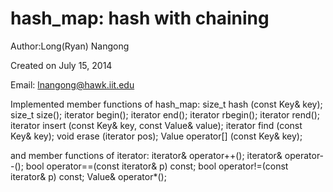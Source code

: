 hash_map: hash with chaining
===============================

Author:Long(Ryan) Nangong

Created on July 15, 2014

Email: lnangong@hawk.iit.edu

Implemented member functions of hash_map:
	size_t hash (const Key& key);
	size_t size();
	iterator begin();
	iterator end();
	iterator rbegin();
	iterator rend();
	iterator insert (const Key& key, const Value& value); 
	iterator find (const Key& key);
	void erase (iterator pos); 
	Value operator[] (const Key& key);
	
and member functions of iterator:
	iterator& operator++();
       	iterator& operator--();
	bool operator==(const iterator& p) const;
	bool operator!=(const iterator& p) const;
	Value& operator*();	
